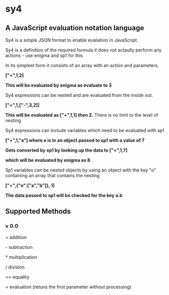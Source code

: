 # sy4
## A JavaScript evaluation notation language

Sy4 is a simple JSON format  to enable evaliation in JavaScript.

Sy4 is a definition of the required formula it does not actaully perform any actions - use enigma and sp1 for this

In its simplest form it consists of an array with an action and parameters. 

__["+",1,2]__

__This will be evaluated by enigma as evaluate to 3__
 
 Sy4 expressions can be nested and are evaluated from the inside out.

 __["+",1,["-",3,2]]__

__This will be evaluated as ["+",1,1] then 2.__
There is no limit to the level of nesting

Sy4 expressions can include variables which need to be evaluated with sp1

__["+",1,"a"] where a is in an object passed to sp1 with a value of 7__

__Gets converted by sp1 by looking up the data to  ["+",1,7]__

__which will be evaluated by enigma as 8__

Sp1 variables can be nested objects by using an object with the key "o" containing an array that contains the nesting

__["+",{"o":["a","b"]}, 1]__

__The data passed to sp1 will be checked for the key a.b__

## Supported Methods
### v 0.0
\+ addition

\- subtraction

\* multiplication

\/ division

\== equality

\= evaluation (retuns the first parameter without processing)

